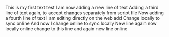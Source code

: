 This is my first text test
I am now adding a new line of text
Adding a third line of text again, to accept changes separately from script file
Now adding a fourth line of text
I am editing directly on the web
add
Change locally to sync online
And now I change online to sync locally
New line again now locally online change to this line
and again new line online
